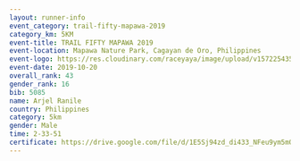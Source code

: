 ```yaml
---
layout: runner-info 
event_category: trail-fifty-mapawa-2019 
category_km: 5KM 
event-title: TRAIL FIFTY MAPAWA 2019  
event-location: Mapawa Nature Park, Cagayan de Oro, Philippines 
event-logo: https://res.cloudinary.com/raceyaya/image/upload/v1572254355/logo/trail-fifty-mapawa_fizjmb.jpg 
event-date: 2019-10-20 
overall_rank: 43
gender_rank: 16
bib: 5085
name: Arjel Ranile
country: Philippines
category: 5km
gender: Male
time: 2-33-51
certificate: https://drive.google.com/file/d/1E5Sj94zd_di433_NFeu9ym5mOhQLIP_2/view?usp=sharing
---
```

